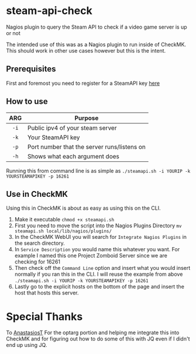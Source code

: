 # steam-api-check
Nagios plugin to query the Steam API to check if a video game server is up or not

The intended use of this was as a Nagios plugin to run inside of CheckMK. This should work in other use cases however but this is the intent. 

## Prerequisites 
First and foremost you need to register for a SteamAPI key [here](https://steamcommunity.com/dev)

## How to use
| ARG | Purpose |
| :-: | ---- | 
| `-i` | Public ipv4 of your steam server |
| `-k` | Your SteamAPI key |
| `-p` | Port number that the server runs/listens on |
| `-h` | Shows what each argument does |


Running this from command line is as simple as ```./steamapi.sh -i YOURIP -k YOURSTEAMAPIKEY -p 16261```

## Use in CheckMK
Using this in CheckMK is about as easy as using this on the CLI. 

1. Make it executable ```chmod +x steamapi.sh```
2. First you need to move the script into the Nagios Plugins Directory ```mv steamapi.sh local/lib/nagios/plugins/```
3. In the CheckMK WebUI you will search for ```Integrate Nagios Plugins``` in the search directory.
4. In ```Service Description``` you would name this whatever you want. For example I named this one Project Zomboid Server since we are checking for 16261
5. Then check off the ```Command Line``` option and insert what you would insert normally if you ran this in the CLI. I will reuse the example from above ```./steamapi.sh -i YOURIP -k YOURSTEAMAPIKEY -p 16261```
6. Lastly go to the explicit hosts on the bottom of the page and insert the host that hosts this server.


# Special Thanks
To [AnastasiosT](github.com/AnastasiosT) For the optarg portion and helping me integrate this into CheckMK and for figuring out how to do some of this with JQ even if I didn't end up using JQ. 
